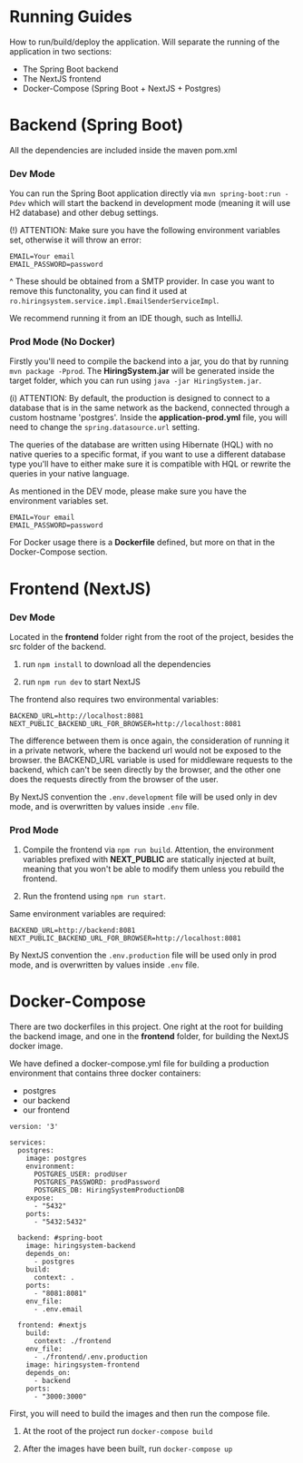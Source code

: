 # Running Guides
How to run/build/deploy the application.
Will separate the running of the application in two sections:
  - The Spring Boot backend
  - The NextJS frontend
  - Docker-Compose (Spring Boot + NextJS + Postgres)

# Backend (Spring Boot)
All the dependencies are included inside the maven pom.xml

### Dev Mode

You can run the Spring Boot application directly via `mvn spring-boot:run -Pdev` which will start the backend in development mode (meaning it will use H2 database) and other debug settings.

(!)
 ATTENTION: Make sure you have the following environment variables set, otherwise it will throw an error:

 ```
EMAIL=Your email
EMAIL_PASSWORD=password
 ```
 ^ These should be obtained from a SMTP provider. In case you want to remove this functonality, you can find it used at `ro.hiringsystem.service.impl.EmailSenderServiceImpl`.

 We recommend running it from an IDE though, such as IntelliJ.


### Prod Mode (No Docker)

Firstly you'll need to compile the backend into a jar, you do that by running `mvn package -Pprod`. The **HiringSystem.jar** will be generated inside the target folder, which you can run using `java -jar HiringSystem.jar`.

(i) ATTENTION: By default, the production is designed to connect to a database that is in the same network as the backend, connected through a custom hostname 'postgres'. Inside the **application-prod.yml** file, you will need to change the `spring.datasource.url` setting.

The queries of the database are written using Hibernate (HQL) with no native queries to a specific format, if you want to use a different database type you'll have to either make sure it is compatible with HQL or rewrite the queries in your native language.

As mentioned in the DEV mode, please make sure you have the environment variables set.

 ```
EMAIL=Your email
EMAIL_PASSWORD=password
 ```

For Docker usage there is a **Dockerfile** defined, but more on that in the Docker-Compose section.

# Frontend (NextJS)

### Dev Mode

Located in the **frontend** folder right from the root of the project, besides the src folder of the backend.

1. run `npm install` to download all the dependencies

2. run `npm run dev` to start NextJS

The frontend also requires two environmental variables:

```
BACKEND_URL=http://localhost:8081
NEXT_PUBLIC_BACKEND_URL_FOR_BROWSER=http://localhost:8081
```

The difference between them is once again, the consideration of running it in a private network, where the backend url would not be exposed to the browser. the BACKEND_URL variable is used for middleware requests to the backend, which can't be seen directly by the browser, and the other one does the requests directly from the browser of the user.

By NextJS convention the `.env.development` file will be used only in dev mode, and is overwritten by values inside `.env` file.

### Prod Mode

1. Compile the frontend via `npm run build`. Attention, the environment variables prefixed with **NEXT_PUBLIC** are statically injected at built, meaning that you won't be able to modify them unless you rebuild the frontend.

2. Run the frontend using `npm run start`.

Same environment variables are required:

```
BACKEND_URL=http://backend:8081
NEXT_PUBLIC_BACKEND_URL_FOR_BROWSER=http://localhost:8081
```


By NextJS convention the `.env.production` file will be used only in prod mode, and is overwritten by values inside `.env` file.

# Docker-Compose

There are two dockerfiles in this project. One right at the root for building the backend image, and one in the **frontend** folder, for building the NextJS docker image.

We have defined a docker-compose.yml file for building a production environment that contains three docker containers:
  - postgres
  - our backend
  - our frontend

```
version: '3'

services:
  postgres:
    image: postgres
    environment:
      POSTGRES_USER: prodUser
      POSTGRES_PASSWORD: prodPassword
      POSTGRES_DB: HiringSystemProductionDB
    expose:
      - "5432"
    ports:
      - "5432:5432"

  backend: #spring-boot
    image: hiringsystem-backend
    depends_on:
      - postgres
    build:
      context: .
    ports:
      - "8081:8081"
    env_file:
      - .env.email

  frontend: #nextjs
    build:
      context: ./frontend
    env_file:
      - ./frontend/.env.production
    image: hiringsystem-frontend
    depends_on:
      - backend
    ports:
      - "3000:3000"
```

First, you will need to build the images and then run the compose file.

1. At the root of the project run `docker-compose build`

2. After the images have been built, run `docker-compose up`